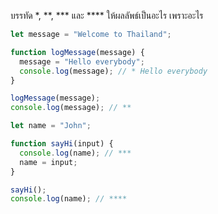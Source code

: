 บรรทัด \*, \*\*, \*\*\* และ \*\*\*\* ให้ผลลัพธ์เป็นอะไร เพราะอะไร

```js
let message = "Welcome to Thailand";

function logMessage(message) {
  message = "Hello everybody";
  console.log(message); // * Hello everybody
}

logMessage(message);
console.log(message); // **
```

```js
let name = "John";

function sayHi(input) {
  console.log(name); // ***
  name = input;
}

sayHi();
console.log(name); // ****
```
